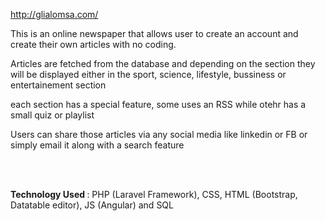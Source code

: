 http://glialomsa.com/
<br>

This is an online newspaper that allows user to create an account and create their own articles with no coding. 
<br>

Articles are fetched from the database and depending on the section they will be displayed either in the sport, science, lifestyle, bussiness or entertainement section
<br>

each section has a special feature, some uses an RSS while otehr has a small quiz or playlist
<br>

Users can share those articles via any social media like linkedin or FB or simply email it along with a search feature

<br>
<br>

<b>Technology Used </b>: PHP (Laravel Framework), CSS, HTML (Bootstrap, Datatable editor), JS (Angular) and SQL 
